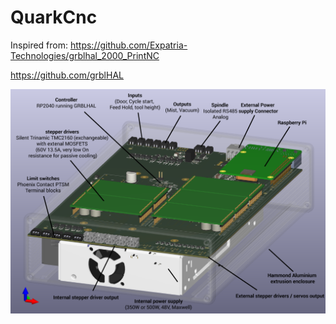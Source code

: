 # QuarkCnc

Inspired from:
https://github.com/Expatria-Technologies/grblhal_2000_PrintNC

https://github.com/grblHAL


![Alt text](/QuarcCnc3D.png?raw=true "3D View of QuarkCnc controller")
